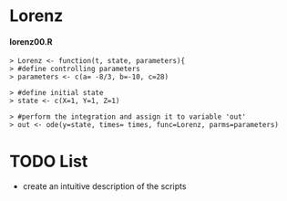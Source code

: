 Lorenz
====


#### lorenz00.R

```
> Lorenz <- function(t, state, parameters){
> #define controlling parameters
> parameters <- c(a= -8/3, b=-10, c=28)

> #define initial state
> state <- c(X=1, Y=1, Z=1)

> #perform the integration and assign it to variable 'out'
> out <- ode(y=state, times= times, func=Lorenz, parms=parameters)
```

# TODO List
* create an intuitive description of the scripts 
